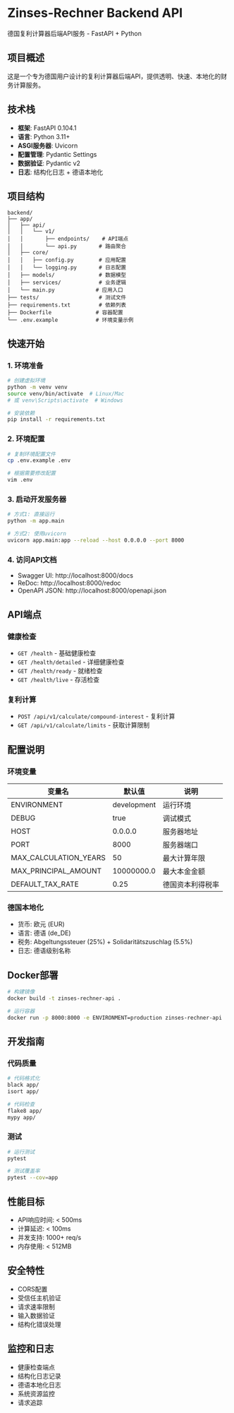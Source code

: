 # Zinses-Rechner Backend API

德国复利计算器后端API服务 - FastAPI + Python

## 项目概述

这是一个专为德国用户设计的复利计算器后端API，提供透明、快速、本地化的财务计算服务。

## 技术栈

- **框架**: FastAPI 0.104.1
- **语言**: Python 3.11+
- **ASGI服务器**: Uvicorn
- **配置管理**: Pydantic Settings
- **数据验证**: Pydantic v2
- **日志**: 结构化日志 + 德语本地化

## 项目结构

```
backend/
├── app/
│   ├── api/
│   │   └── v1/
│   │       ├── endpoints/    # API端点
│   │       └── api.py       # 路由聚合
│   ├── core/
│   │   ├── config.py        # 应用配置
│   │   └── logging.py       # 日志配置
│   ├── models/              # 数据模型
│   ├── services/            # 业务逻辑
│   └── main.py             # 应用入口
├── tests/                   # 测试文件
├── requirements.txt         # 依赖列表
├── Dockerfile              # 容器配置
└── .env.example            # 环境变量示例
```

## 快速开始

### 1. 环境准备

```bash
# 创建虚拟环境
python -m venv venv
source venv/bin/activate  # Linux/Mac
# 或 venv\Scripts\activate  # Windows

# 安装依赖
pip install -r requirements.txt
```

### 2. 环境配置

```bash
# 复制环境配置文件
cp .env.example .env

# 根据需要修改配置
vim .env
```

### 3. 启动开发服务器

```bash
# 方式1: 直接运行
python -m app.main

# 方式2: 使用uvicorn
uvicorn app.main:app --reload --host 0.0.0.0 --port 8000
```

### 4. 访问API文档

- Swagger UI: http://localhost:8000/docs
- ReDoc: http://localhost:8000/redoc
- OpenAPI JSON: http://localhost:8000/openapi.json

## API端点

### 健康检查
- `GET /health` - 基础健康检查
- `GET /health/detailed` - 详细健康检查
- `GET /health/ready` - 就绪检查
- `GET /health/live` - 存活检查

### 复利计算
- `POST /api/v1/calculate/compound-interest` - 复利计算
- `GET /api/v1/calculate/limits` - 获取计算限制

## 配置说明

### 环境变量

| 变量名 | 默认值 | 说明 |
|--------|--------|------|
| ENVIRONMENT | development | 运行环境 |
| DEBUG | true | 调试模式 |
| HOST | 0.0.0.0 | 服务器地址 |
| PORT | 8000 | 服务器端口 |
| MAX_CALCULATION_YEARS | 50 | 最大计算年限 |
| MAX_PRINCIPAL_AMOUNT | 10000000.0 | 最大本金金额 |
| DEFAULT_TAX_RATE | 0.25 | 德国资本利得税率 |

### 德国本地化

- 货币: 欧元 (EUR)
- 语言: 德语 (de_DE)
- 税务: Abgeltungssteuer (25%) + Solidaritätszuschlag (5.5%)
- 日志: 德语级别名称

## Docker部署

```bash
# 构建镜像
docker build -t zinses-rechner-api .

# 运行容器
docker run -p 8000:8000 -e ENVIRONMENT=production zinses-rechner-api
```

## 开发指南

### 代码质量

```bash
# 代码格式化
black app/
isort app/

# 代码检查
flake8 app/
mypy app/
```

### 测试

```bash
# 运行测试
pytest

# 测试覆盖率
pytest --cov=app
```

## 性能目标

- API响应时间: < 500ms
- 计算延迟: < 100ms
- 并发支持: 1000+ req/s
- 内存使用: < 512MB

## 安全特性

- CORS配置
- 受信任主机验证
- 请求速率限制
- 输入数据验证
- 结构化错误处理

## 监控和日志

- 健康检查端点
- 结构化日志记录
- 德语本地化日志
- 系统资源监控
- 请求追踪
